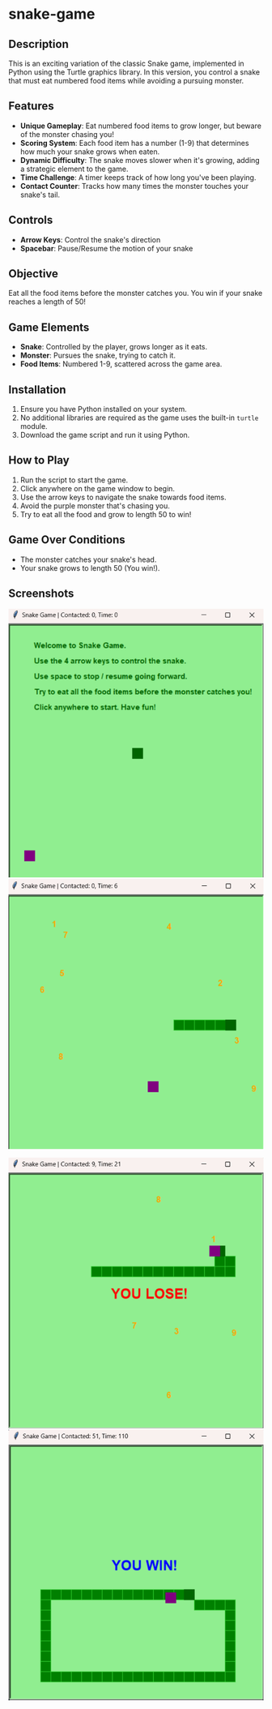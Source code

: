 # snake-game

## Description

This is an exciting variation of the classic Snake game, implemented in Python using the Turtle graphics library. In this version, you control a snake that must eat numbered food items while avoiding a pursuing monster.

## Features

- **Unique Gameplay**: Eat numbered food items to grow longer, but beware of the monster chasing you!
- **Scoring System**: Each food item has a number (1-9) that determines how much your snake grows when eaten.
- **Dynamic Difficulty**: The snake moves slower when it's growing, adding a strategic element to the game.
- **Time Challenge**: A timer keeps track of how long you've been playing.
- **Contact Counter**: Tracks how many times the monster touches your snake's tail.

## Controls

- **Arrow Keys**: Control the snake's direction
- **Spacebar**: Pause/Resume the motion of your snake

## Objective

Eat all the food items before the monster catches you. You win if your snake reaches a length of 50!

## Game Elements

- **Snake**: Controlled by the player, grows longer as it eats.
- **Monster**: Pursues the snake, trying to catch it.
- **Food Items**: Numbered 1-9, scattered across the game area.

## Installation

1. Ensure you have Python installed on your system.
2. No additional libraries are required as the game uses the built-in `turtle` module.
3. Download the game script and run it using Python.

## How to Play

1. Run the script to start the game.
2. Click anywhere on the game window to begin.
3. Use the arrow keys to navigate the snake towards food items.
4. Avoid the purple monster that's chasing you.
5. Try to eat all the food and grow to length 50 to win!

## Game Over Conditions

- The monster catches your snake's head.
- Your snake grows to length 50 (You win!).

## Screenshots

![1728080973698](image/README/1728080973698.png) ![1728081019701](image/README/1728081019701.png)

![1728081150726](image/README/1728081150726.png) ![1728081315480](image/README/1728081315480.png)
